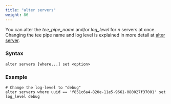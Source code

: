 ```yaml
---
title: "alter servers"
weight: 86
---
```


You can alter the *tee_pipe_name* and/or *log_level* for *n* servers at once. Changing the tee pipe name and log level is explained in more detail at [alter server](../alter_server).

### Syntax

    alter servers [where...] set <option>

### Example

    # Change the log-level to "debug"
    alter servers where uuid == 'f851c6a4-820e-11e5-9661-080027f37001' set log_level debug
